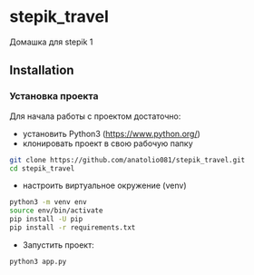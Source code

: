 # stepik_travel
Домашка для stepik 1

## Installation

### Установка проекта
Для начала работы с проектом достаточно: 
- установить Python3 (https://www.python.org/) 
- клонировать проект в свою рабочую папку

```sh
git clone https://github.com/anatolio081/stepik_travel.git
cd stepik_travel
``` 
- настроить виртуальное окружение (venv)

```sh
python3 -m venv env
source env/bin/activate 
pip install -U pip
pip install -r requirements.txt 
```
- Запустить проект:
```sh
python3 app.py 
```
